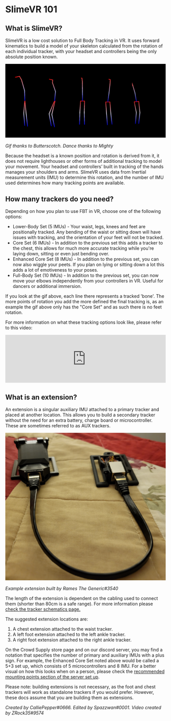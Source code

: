 # SlimeVR 101

## What is SlimeVR?

SlimeVR is a low cost solution to Full Body Tracking in VR. It uses forward kinematics to build a model of your skeleton calculated from the rotation of each individual tracker, with your headset and controllers being the only absolute position known.

![Skeleton tracking](assets/img/ostriches.gif)

*Gif thanks to Butterscotch. Dance thanks to Mighty*

Because the headset is a known position and rotation is derived from it, it does not require lighthouses or other forms of additional tracking to model your movement. Your headset and controllers’ built in tracking of the hands manages your shoulders and arms. SlimeVR uses data from Inertial measurement units (IMU) to determine this rotation, and the number of IMU used determines how many tracking points are available.

## How many trackers do you need?

Depending on how you plan to use FBT in VR, choose one of the following options:

* Lower-Body Set (5 IMUs) - Your waist, legs, knees and feet are positionally tracked. Any bending of the waist or sitting down will have issues with tracking, and the orientation of your feet will not be tracked.
* Core Set (6 IMUs) - In addition to the previous set this adds a tracker to the chest, this allows for much more accurate tracking while you're laying down, sitting or even just bending over.
* Enhanced Core Set (8 IMUs) - In addition to the previous set, you can now also wiggle your peets. If you plan on lying or sitting down a lot this adds a lot of emotiveness to your poses.
* Full-Body Set (10 IMUs) - In addition to the previous set, you can now move your elbows independently from your controllers in VR. Useful for dancers or additional immersion.

If you look at the gif above, each line there represents a tracked 'bone'. The more points of rotation you add the more defined the final tracking is, as an example the gif above only has the "Core Set" and as such there is no feet rotation.

For more information on what these tracking options look like, please refer to this video:

<div class="video-container">
<iframe width="100%" height="auto" src="https://www.youtube.com/embed/KN3dxGNAq34" title="YouTube video player" frameborder="0" allow="accelerometer; autoplay; clipboard-write; encrypted-media; gyroscope; picture-in-picture" allowfullscreen></iframe>
</div>


## What is an extension?

An extension is a singular auxiliary IMU attached to a primary tracker and placed at another location. This allows you to build a secondary tracker without the need for an extra battery, charge board or microcontroller. These are sometimes referred to as AUX trackers.

![Extension Image](assets/img/extension.png)

*Example extension built by Rames The Generic#3540*

The length of the extension is dependent on the cabling used to connect them (shorter than 80cm is a safe range). For more information please [check the tracker schematics page.](diy/tracker-schematics.md)

The suggested extension locations are:

1. A chest extension attached to the waist tracker.
1. A left foot extension attached to the left ankle tracker.
1. A right foot extension attached to the right ankle tracker.

On the Crowd Supply store page and on our discord server, you may find a notation that specifies the number of primary and auxiliary IMUs with a plus sign. For example, the Enhanced Core Set noted above would be called a 5+3 set up, which consists of 5 microcontrollers and 8 IMU. For a better visual on how this looks when on a person, please check the [recommended mounting points section of the server set up](server/putting-on-trackers.md#recommended-mounting-points).

Please note: building extensions is not necessary, as the foot and chest trackers will work as standalone trackers if you would prefer. However, these docs assume that you are building them as extensions.

*Created by CalliePepper#0666. Edited by Spazzwan#0001. Video created by ZRock35#9574*
